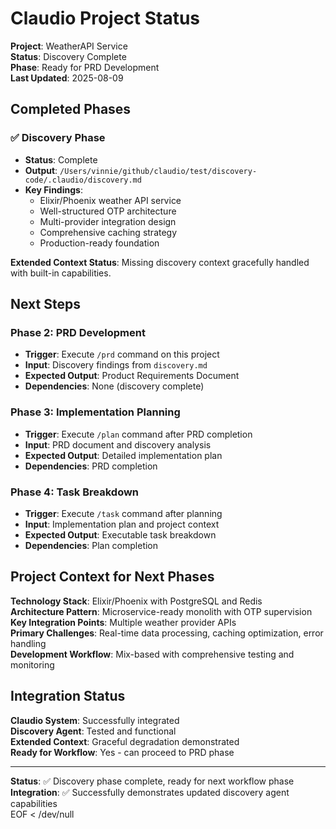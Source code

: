 # Claudio Project Status

**Project**: WeatherAPI Service  
**Status**: Discovery Complete  
**Phase**: Ready for PRD Development  
**Last Updated**: 2025-08-09  

## Completed Phases

### ✅ Discovery Phase
- **Status**: Complete
- **Output**: `/Users/vinnie/github/claudio/test/discovery-code/.claudio/discovery.md`
- **Key Findings**: 
  - Elixir/Phoenix weather API service
  - Well-structured OTP architecture
  - Multi-provider integration design
  - Comprehensive caching strategy
  - Production-ready foundation

**Extended Context Status**: Missing discovery context gracefully handled with built-in capabilities.

## Next Steps

### Phase 2: PRD Development
- **Trigger**: Execute `/prd` command on this project
- **Input**: Discovery findings from `discovery.md`
- **Expected Output**: Product Requirements Document
- **Dependencies**: None (discovery complete)

### Phase 3: Implementation Planning  
- **Trigger**: Execute `/plan` command after PRD completion
- **Input**: PRD document and discovery analysis
- **Expected Output**: Detailed implementation plan
- **Dependencies**: PRD completion

### Phase 4: Task Breakdown
- **Trigger**: Execute `/task` command after planning
- **Input**: Implementation plan and project context
- **Expected Output**: Executable task breakdown
- **Dependencies**: Plan completion

## Project Context for Next Phases

**Technology Stack**: Elixir/Phoenix with PostgreSQL and Redis  
**Architecture Pattern**: Microservice-ready monolith with OTP supervision  
**Key Integration Points**: Multiple weather provider APIs  
**Primary Challenges**: Real-time data processing, caching optimization, error handling  
**Development Workflow**: Mix-based with comprehensive testing and monitoring  

## Integration Status

**Claudio System**: Successfully integrated  
**Discovery Agent**: Tested and functional  
**Extended Context**: Graceful degradation demonstrated  
**Ready for Workflow**: Yes - can proceed to PRD phase  

---

**Status**: ✅ Discovery phase complete, ready for next workflow phase  
**Integration**: ✅ Successfully demonstrates updated discovery agent capabilities  
EOF < /dev/null